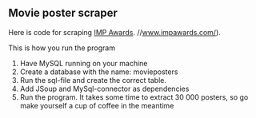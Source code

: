 ## Movie poster scraper
Here is code for scraping [IMP Awards](http://www.impawards.com/). //www.impawards.com/).

This is how you run the program

1. Have MySQL running on your machine
2. Create a database with the name: movieposters
3. Run the sql-file and create the correct table.
4. Add JSoup and MySql-connector as dependencies
5. Run the program. It takes some time to extract 30 000 posters, so go make yourself a cup of coffee in the meantime




